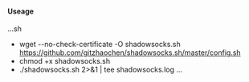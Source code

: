 #### Useage
...sh
- wget --no-check-certificate -O shadowsocks.sh https://github.com/gitzhaochen/shadowsocks.sh/master/config.sh
- chmod +x shadowsocks.sh
- ./shadowsocks.sh 2>&1 | tee shadowsocks.log
...